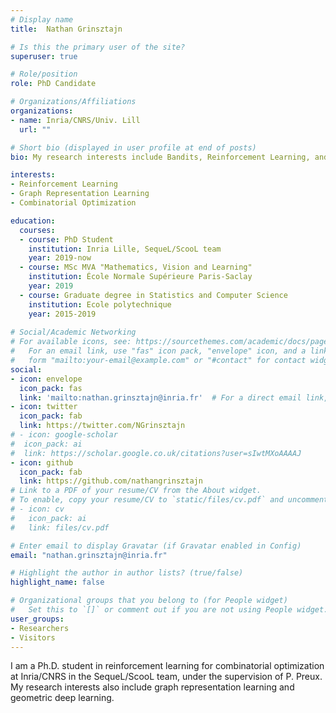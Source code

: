 ```yaml
---
# Display name
title:  Nathan Grinsztajn 

# Is this the primary user of the site?
superuser: true

# Role/position
role: PhD Candidate 

# Organizations/Affiliations
organizations:
- name: Inria/CNRS/Univ. Lill
  url: ""

# Short bio (displayed in user profile at end of posts)
bio: My research interests include Bandits, Reinforcement Learning, and Machine Learning in General.

interests:
- Reinforcement Learning
- Graph Representation Learning
- Combinatorial Optimization

education:
  courses:
  - course: PhD Student
    institution: Inria Lille, SequeL/ScooL team
    year: 2019-now
  - course: MSc MVA "Mathematics, Vision and Learning"
    institution: École Normale Supérieure Paris-Saclay
    year: 2019
  - course: Graduate degree in Statistics and Computer Science
    institution: Ecole polytechnique
    year: 2015-2019
  
# Social/Academic Networking
# For available icons, see: https://sourcethemes.com/academic/docs/page-builder/#icons
#   For an email link, use "fas" icon pack, "envelope" icon, and a link in the
#   form "mailto:your-email@example.com" or "#contact" for contact widget.
social:
- icon: envelope
  icon_pack: fas
  link: 'mailto:nathan.grinsztajn@inria.fr'  # For a direct email link, use "mailto:test@example.org".
- icon: twitter
  icon_pack: fab
  link: https://twitter.com/NGrinsztajn
# - icon: google-scholar
#  icon_pack: ai
#  link: https://scholar.google.co.uk/citations?user=sIwtMXoAAAAJ
- icon: github
  icon_pack: fab
  link: https://github.com/nathangrinsztajn
# Link to a PDF of your resume/CV from the About widget.
# To enable, copy your resume/CV to `static/files/cv.pdf` and uncomment the lines below.
# - icon: cv
#   icon_pack: ai
#   link: files/cv.pdf

# Enter email to display Gravatar (if Gravatar enabled in Config)
email: "nathan.grinsztajn@inria.fr"

# Highlight the author in author lists? (true/false)
highlight_name: false

# Organizational groups that you belong to (for People widget)
#   Set this to `[]` or comment out if you are not using People widget.
user_groups:
- Researchers
- Visitors
---
```


I am a Ph.D. student in reinforcement learning for combinatorial optimization at Inria/CNRS in the SequeL/ScooL team, under the supervision of P. Preux. My research interests also include graph representation learning and geometric deep learning.

